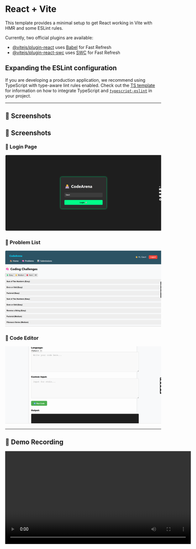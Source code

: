 # React + Vite

This template provides a minimal setup to get React working in Vite with HMR and some ESLint rules.

Currently, two official plugins are available:

- [@vitejs/plugin-react](https://github.com/vitejs/vite-plugin-react/blob/main/packages/plugin-react) uses [Babel](https://babeljs.io/) for Fast Refresh
- [@vitejs/plugin-react-swc](https://github.com/vitejs/vite-plugin-react/blob/main/packages/plugin-react-swc) uses [SWC](https://swc.rs/) for Fast Refresh

## Expanding the ESLint configuration

If you are developing a production application, we recommend using TypeScript with type-aware lint rules enabled. Check out the [TS template](https://github.com/vitejs/vite/tree/main/packages/create-vite/template-react-ts) for information on how to integrate TypeScript and [`typescript-eslint`](https://typescript-eslint.io) in your project.


---

## 📸 Screenshots

## 📸 Screenshots

### 🔐 Login Page
![Login Page](public/screenshots/login-page.png)

### 📄 Problem List
![Problem List](public/screenshots/problem-list.png)

### 🧠 Code Editor
![Code Editor](public/screenshots/editor-page.png)

---

## 🎥 Demo Recording

<video width="600" controls>
  <source src="public/screenshots/demo.mp4" type="video/mp4">
  Your browser does not support the video tag.
</video>
